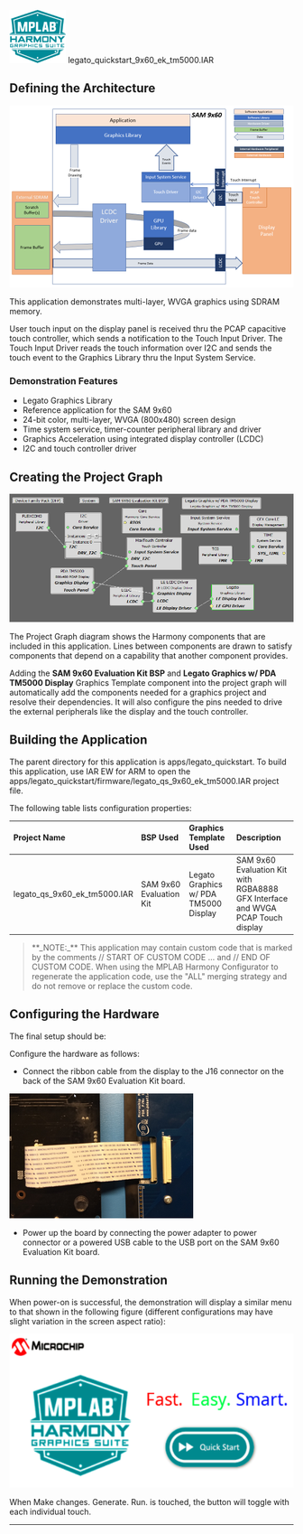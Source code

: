 
![](../../../../docs/images/mhgs.png) legato\_quickstart\_9x60\_ek\_tm5000.IAR

Defining the Architecture
-------------------------

![](../../../../docs/html/legato_sam9x60_single_buffer_arch.png)

This application demonstrates multi-layer, WVGA graphics using SDRAM memory.

User touch input on the display panel is received thru the PCAP capacitive touch controller, which sends a notification to the Touch Input Driver. The Touch Input Driver reads the touch information over I2C and sends the touch event to the Graphics Library thru the Input System Service.

### Demonstration Features

-   Legato Graphics Library
-   Reference application for the SAM 9x60
-   24-bit color, multi-layer, WVGA (800x480) screen design
-   Time system service, timer-counter peripheral library and driver 
-   Graphics Acceleration using integrated display controller (LCDC)
-   I2C and touch controller driver 

Creating the Project Graph
--------------------------

![](../../../../docs/html/legato_sam9x60_lcdc_no_gpu_wvga_pg.png)

The Project Graph diagram shows the Harmony components that are included in this application. Lines between components are drawn to satisfy components that depend on a capability that another component provides.

Adding the **SAM 9x60 Evaluation Kit BSP** and **Legato Graphics w/ PDA TM5000 Display** Graphics Template component into the project graph will automatically add the components needed for a graphics project and resolve their dependencies. It will also configure the pins needed to drive the external peripherals like the display and the touch controller.

Building the Application
------------------------

The parent directory for this application is apps/legato\_quickstart. To build this application, use IAR EW for ARM to open the apps/legato\_quickstart/firmware/legato\_qs\_9x60\_ek\_tm5000.IAR project file.

The following table lists configuration properties:

|Project Name|BSP Used|Graphics Template Used|Description|
|:-----------|:-------|:---------------------|:----------|
|legato\_qs\_9x60\_ek\_tm5000.IAR|SAM 9x60 Evaluation Kit|Legato Graphics w/ PDA TM5000 Display|SAM 9x60 Evaluation Kit with RGBA8888 GFX Interface and WVGA PCAP Touch display|

> \*\*\_NOTE:\_\*\* This application may contain custom code that is marked by the comments // START OF CUSTOM CODE ... and // END OF CUSTOM CODE. When using the MPLAB Harmony Configurator to regenerate the application code, use the "ALL" merging strategy and do not remove or replace the custom code.

Configuring the Hardware
------------------------

The final setup should be:

Configure the hardware as follows:

-   Connect the ribbon cable from the display to the J16 connector on the back of the SAM 9x60 Evaluation Kit board.

![](../../../../docs/html/sam_9x60_sk_display_conf1.png)

-   Power up the board by connecting the power adapter to power connector or a powered USB cable to the USB port on the SAM 9x60 Evaluation Kit board.


Running the Demonstration
-------------------------

When power-on is successful, the demonstration will display a similar menu to that shown in the following figure (different configurations may have slight variation in the screen aspect ratio):

![](../../../../docs/html/legato_quickstart_wqvga_run.png)

When Make changes. Generate. Run. is touched, the button will toggle with each individual touch.

* * * * *

 

